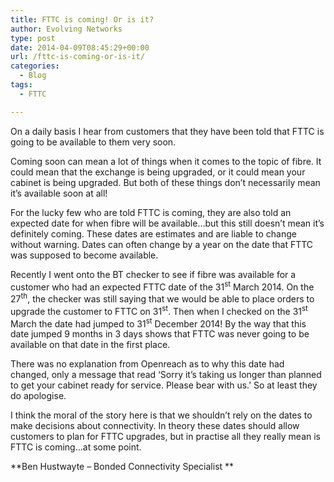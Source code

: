 ```yaml
---
title: FTTC is coming! Or is it?
author: Evolving Networks
type: post
date: 2014-04-09T08:45:29+00:00
url: /fttc-is-coming-or-is-it/
categories:
  - Blog
tags:
  - FTTC

---
```

On a daily basis I hear from customers that they have been told that FTTC is going to be available to them very soon.

Coming soon can mean a lot of things when it comes to the topic of fibre. It could mean that the exchange is being upgraded, or it could mean your cabinet is being upgraded. But both of these things don’t necessarily mean it’s available soon at all!

For the lucky few who are told FTTC is coming, they are also told an expected date for when fibre will be available…but this still doesn’t mean it’s definitely coming. These dates are estimates and are liable to change without warning. Dates can often change by a year on the date that FTTC was supposed to become available.

Recently I went onto the BT checker to see if fibre was available for a customer who had an expected FTTC date of the 31<sup>st</sup> March 2014. On the 27<sup>th</sup>, the checker was still saying that we would be able to place orders to upgrade the customer to FTTC on 31<sup>st</sup>. Then when I checked on the 31<sup>st</sup> March the date had jumped to 31<sup>st</sup> December 2014! By the way that this date jumped 9 months in 3 days shows that FTTC was never going to be available on that date in the first place.

There was no explanation from Openreach as to why this date had changed, only a message that read ‘Sorry it&#8217;s taking us longer than planned to get your cabinet ready for service. Please bear with us.’ So at least they do apologise.

I think the moral of the story here is that we shouldn’t rely on the dates to make decisions about connectivity. In theory these dates should allow customers to plan for FTTC upgrades, but in practise all they really mean is FTTC is coming…at some point.

**Ben Hustwayte – Bonded Connectivity Specialist **